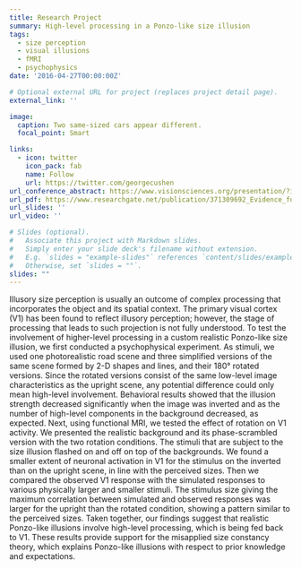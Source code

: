 ```yaml
---
title: Research Project
summary: High-level processing in a Ponzo-like size illusion
tags:
  - size perception
  - visual illusions
  - fMRI
  - psychophysics
date: '2016-04-27T00:00:00Z'

# Optional external URL for project (replaces project detail page).
external_link: ''

image:
  caption: Two same-sized cars appear different.
  focal_point: Smart

links:
  - icon: twitter
    icon_pack: fab
    name: Follow
    url: https://twitter.com/georgecushen
url_conference_abstract: https://www.visionsciences.org/presentation/?id=4715
url_pdf: https://www.researchgate.net/publication/371309692_Evidence_for_high-level_processing_in_a_Ponzo-like_size_illusion
url_slides: ''
url_video: ''

# Slides (optional).
#   Associate this project with Markdown slides.
#   Simply enter your slide deck's filename without extension.
#   E.g. `slides = "example-slides"` references `content/slides/example-slides.md`.
#   Otherwise, set `slides = ""`.
slides: ""
---
```


Illusory size perception is usually an outcome of complex processing that incorporates the object and its spatial context. The primary visual cortex (V1) has been found to reflect illusory perception; however, the stage of processing that leads to such projection is not fully understood. To test the involvement of higher-level processing in a custom realistic Ponzo-like size illusion, we first conducted a psychophysical experiment. As stimuli, we used one photorealistic road scene and three simplified versions of the same scene formed by 2-D shapes and lines, and their 180° rotated versions. Since the rotated versions consist of the same low-level image characteristics as the upright scene, any potential difference could only mean high-level involvement. Behavioral results showed that the illusion strength decreased significantly when the image was inverted and as the number of high-level components in the background decreased, as expected. Next, using functional MRI, we tested the effect of rotation on V1 activity. We presented the realistic background and its phase-scrambled version with the two rotation conditions. The stimuli that are subject to the size illusion flashed on and off on top of the backgrounds. We found a smaller extent of neuronal activation in V1 for the stimulus on the inverted than on the upright scene, in line with the perceived sizes. Then we compared the observed V1 response with the simulated responses to various physically larger and smaller stimuli. The stimulus size giving the maximum correlation between simulated and observed responses was larger for the upright than the rotated condition, showing a pattern similar to the perceived sizes. Taken together, our findings suggest that realistic Ponzo-like illusions involve high-level processing, which is being fed back to V1. These results provide support for the misapplied size constancy theory, which explains Ponzo-like illusions with respect to prior knowledge and expectations.